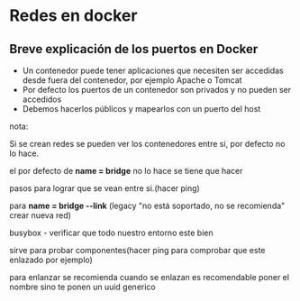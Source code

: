 <div style="vertical-aligh: center;"> 

# Redes en docker  
## Breve explicación de los puertos en Docker </h4>

- Un contenedor puede tener aplicaciones que necesiten ser accedidas desde fuera del contenedor, por ejemplo Apache o Tomcat
- Por defecto los puertos de un contenedor son privados y no pueden ser accedidos
- Debemos hacerlos públicos y mapearlos con un puerto del host


<p>nota:</p>  
<p>Si se crean redes se pueden ver los contenedores entre si, por defecto no lo hace. </p>
<p>el por defecto de <strong>name = bridge</strong> no lo hace se tiene que hacer </p>
<p>pasos para lograr que se vean entre si.(hacer ping)</p>


<p> para <strong>name = bridge --link</strong> (legacy "no está soportado, no se recomienda" crear nueva red)</p>
<p> busybox - verificar que todo nuestro entorno este bien</p>
<p> sirve para probar componentes(hacer ping para comprobar que este enlazado por ejemplo)</p>

<p> para enlanzar se recomienda cuando se enlazan es recomendable poner el nombre sino te ponen un uuid generico</p>

 </div>


